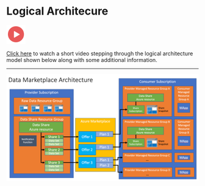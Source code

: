 # Logical Architecure


<a href="https://youtu.be/oVL2-gHzJCQ"><img src="./images/Video.png" width="50" style="display:inline-block;"></a>

[Click here](https://youtu.be/oVL2-gHzJCQ) to watch a short video stepping through the logical architecture model shown below along with some additional information.

---

![Logical Architecture](./images/02.png)
